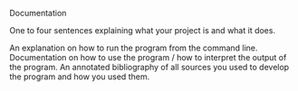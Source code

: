 Documentation

One to four sentences explaining what your project is and what it does.

An explanation on how to run the program from the command line.
Documentation on how to use the program / how to interpret the output of the program.
An annotated bibliography of all sources you used to develop the program and how you used them.
